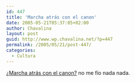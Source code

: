 ```yaml
---
id: 447
title: 'Marcha atrás con el canon'
date: 2005-05-21T05:37:05+02:00
author: Chavalina
layout: post
guid: http://www.wp.chavalina.net/?p=447
permalink: /2005/05/21/post-447/
categories:
  - Cultura
---
```

<a href="http://www.elotrolado.net/vernoticia.php?s=&#038;idnoticia=9010" target="_blank">¿Marcha atrás con el canon?</a> no me fío nada nada.